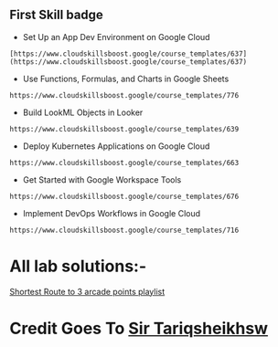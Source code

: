 ## First Skill badge
- Set Up an App Dev Environment on Google Cloud
```
[https://www.cloudskillsboost.google/course_templates/637](https://www.cloudskillsboost.google/course_templates/637)
```
- Use Functions, Formulas, and Charts in Google Sheets
```
https://www.cloudskillsboost.google/course_templates/776
```
- Build LookML Objects in Looker
```
https://www.cloudskillsboost.google/course_templates/639
```
- Deploy Kubernetes Applications on Google Cloud
```
https://www.cloudskillsboost.google/course_templates/663
```
- Get Started with Google Workspace Tools
```
https://www.cloudskillsboost.google/course_templates/676
```
- Implement DevOps Workflows in Google Cloud
```
https://www.cloudskillsboost.google/course_templates/716
```
# All lab solutions:-
[Shortest Route to 3 arcade points playlist](https://youtube.com/playlist?list=PL0zX6-ru9YUW-pFHBWA5-zxR01QEKqKq8&si=VKD7LDNq2H7YmtJ8)
# Credit Goes To [Sir Tariqsheikhsw](https://github.com/tariqsheikhsw)
